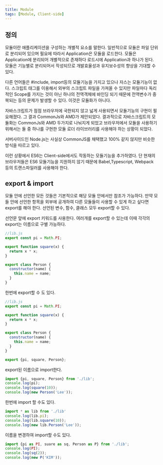 ```yaml
---
title: Module
tags: [Module, Client-side]
---
```



## 정의
모듈이란 애플리케이션을 구성하는 개별적 요소를 말한다.
일반적으로 모듈은 파일 단위로 분리되어 있으며 필요에 따라서 Application은 모듈을 로드한다.
모듈은 Application에 분리되어 개별적으로 존재하다 로드시에 Application과 하나가 된다.
모듈은 기능별로 분리되어서 작성되므로 개발효율성과 유지보수성의 향상을 기대할 수 있다.

다른 언어들은 #include, import등의 모듈기능을 가지고 있으나 자스는 모듈기능이 없다.
스크립트 태그를 이용해서 외부의 스크립트 파일을 가져올 수 있지만 파일마다 독리적인 Scope를
가지는 것이 아닌 하나의 전역객체에 바인딩 되기 때문에 전역변수가 중복되는 등의 문제가 발생할 수 있다.
이것은 모듈화가 아니다.

자바스크립트가 점점 브라우저에 국한되지 않고 넓게 사용되면서 모듈기능의 구현이 필요해졌다.
그 결과 CommonJs와 AMD가 제안되었다. 결과적으로 자바스크립트의 모듈화는 CommonJs와 AMD
두가지로 나눠지게 되었고 브라우저에서 모듈을 사용하기 위해서는 둘 중 하나를 구현한 모듈 로더 라이브러리를 사용해야 하는 상황이 되었다.

서버사이드인 Node.js는 사실상 CommonJS를 채택했고 100% 같지 않지만 비슷한 방식을 따르고 있다.

이런 상황에서 ES6는 Client-side에서도 작동하는 모듈기능을 추가하였다. 단 현재의 브라우저들은
ES6 모듈기능을 지원하지 않기 때문에 Babel,Typescript, Webpack 등의 트랜스파일러를 사용해야 한다.

## export & import

모듈 안에 선언한 모든 것들은 기본적으로 해당 모듈 안에서만 참조가 가능하다.
만약 모들 안에 선언한 항목을 외부에 공개하여 다른 모듈들이 사용할 수 있게 하고 싶다면 export를 해야 한다.
선언된 변수, 함수, 클래스 모두 export할 수 있다.

선언문 앞에 export 키워드를 사용한다. 여러개를 export할 수 있는데 이때 각각의 export는 이름으로 구별 가능하다.

```js
//lib.js
export const pi = Math.PI;

export function square(x) {
  return x * x;
}

export class Person {
  constructor(name) {
    this.name = name;
  }
}
```

한번에 export할 수 도 있다.
```js
//lib.js
export const pi = Math.PI;

export function square(x) {
  return x * x;
}

export class Person {
  constructor(name) {
    this.name = name;
  }
}

export {pi, square, Person};
```
export된 이름으로 import한다.

```js
import {pi, square, Person} from './lib';
console.log(pi);
console.log(square(10));
console.log(new Person('Lee'));
```
한번에 import 할 수도 있다.

```js
import * as lib from './lib'
console.log(lib.pi);
console.log(lib.square(10));
console.log(new lib.Person('Lee'));
```
이름을 변경하여 import할 수도 있다.

```js
import {pi as PI, suare as sq, Person as P} from './lib';
console.log(PI);
console.log(sq(2));
console.log(new P('KIM'));

```